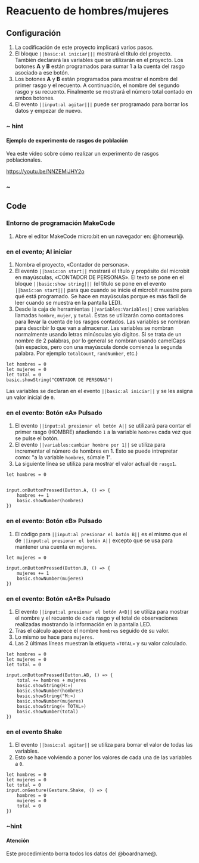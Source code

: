 # Reacuento de hombres/mujeres

## Configuración

1. La codificación de este proyecto implicará varios pasos. 
2. El bloque ``||basic:al iniciar|||`` mostrará el título del proyecto. También declarará las variables que se utilizarán en el proyecto. Los botones **A** y **B** están programados para sumar 1 a la cuenta del rasgo asociado a ese botón. 
3. Los botones **A** y **B** están programados para mostrar el nombre del primer rasgo y el recuento. A continuación, el nombre del segundo rasgo y su recuento. Finalmente se mostrará el número total contado en ambos botones. 
4. El evento ``||input:al agitar|||`` puede ser programado para borrar los datos y empezar de nuevo.

### ~ hint

#### Ejemplo de experimento de rasgos de población

Vea este vídeo sobre cómo realizar un experimento de rasgos poblacionales.

https://youtu.be/NNZEMiJHY2o

### ~

## Code

### Entorno de programación MakeCode

1. Abre el editor MakeCode micro:bit en un navegador en: @homeurl@.

### en el evento; Al iniciar

1. Nombra el proyecto, «Contador de personas».
2. El evento ``||basic:on start||`` mostrará el título y propósito del microbit en mayúsculas, «CONTADOR DE PERSONAS». El texto se pone en el bloque ``||basic:show string|||`` (el título se pone en el evento ``||basic:on start|||`` para que cuando se inicie el microbit muestre para qué está programado. Se hace en mayúsculas porque es más fácil de leer cuando se muestra en la pantalla LED).
3. Desde la caja de herramientas ``||variables:Variables||`` cree variables llamadas ``hombre``, ``mujer``, y ``total``. Éstas se utilizarán como contadores para llevar la cuenta de los rasgos contados. Las variables se nombran para describir lo que van a almacenar. Las variables se nombran normalmente usando letras minúsculas y/o dígitos. Si se trata de un nombre de 2 palabras, por lo general se nombran usando camelCaps (sin espacios, pero con una mayúscula donde comienza la segunda palabra. Por ejemplo ``totalCount``, ``randNumber``, etc.)
 
```blocks
let hombres = 0
let mujeres = 0
let total = 0
basic.showString("CONTADOR DE PERSONAS")
```

Las variables se declaran en el evento ``||basic:al iniciar||`` y se les asigna un valor inicial de `0`.

### en el evento: Botón «A» Pulsado

1. El evento ``||input:al presionar el botón A||`` se utilizará para contar el primer rasgo (HOMBRE) añadiendo `1` a la variable ``hombres`` cada vez que se pulse el botón.
2. El evento ``||variables:cambiar hombre por 1||`` se utiliza para incrementar el número de hombres en 1. Esto se puede intrepretar como: "a la variable ``hombres``, súmale 1".
3. La siguiente línea se utiliza para mostrar el valor actual de ``rasgo1``.
 
```blocks
let hombres = 0


input.onButtonPressed(Button.A, () => {
    hombres += 1
    basic.showNumber(hombres)
})
```

### en el evento: Botón «B» Pulsado

1. El código para ``||input:al presionar el botón B||`` es el mismo que el de ``||input:al presionar el botón A||`` excepto que se usa para mantener una cuenta en ``mujeres``.
 
```blocks
let mujeres = 0

input.onButtonPressed(Button.B, () => {
    mujeres += 1
    basic.showNumber(mujeres)
})
```

### en el evento:  Botón «A+B» Pulsado

1. El evento ``||input:al presionar el botón A+B||`` se utiliza para mostrar el nombre y el recuento de cada rasgo y el total de observaciones realizadas mostrando la información en la pantalla LED.
2. Tras el cálculo aparece el nombre ``hombres`` seguido de su valor.
3. Lo mismo se hace para ``mujeres``.
4. Las 2 últimas líneas muestran la etiqueta `«TOTAL»` y su valor calculado. 
 
```blocks
let hombres = 0
let mujeres = 0
let total = 0

input.onButtonPressed(Button.AB, () => {
    total += hombres + mujeres
    basic.showString(H:»)
    basic.showNumber(hombres)
    basic.showString("M:»)
    basic.showNumber(mujeres)
    basic.showString(« TOTAL»)
    basic.showNumber(total)
})
```

### en el evento Shake

1. El evento ``||basic:al agitar||`` se utiliza para borrar el valor de todas las variables.
2. Esto se hace volviendo a poner los valores de cada una de las variables a `0`. 
 
```blocks
let hombres = 0
let mujeres = 0
let total = 0
input.onGesture(Gesture.Shake, () => {
    hombres = 0
    mujeres = 0
    total = 0
})
```


### ~hint

#### Atención

Este procedimiento borra todos los datos del @boardname@.
